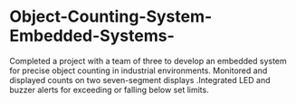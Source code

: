 # Object-Counting-System-Embedded-Systems-

Completed a project with a team of three to develop an embedded system for precise object counting in industrial environments. Monitored and displayed counts on two seven-segment displays .Integrated LED and buzzer alerts for exceeding or falling below set
limits.
